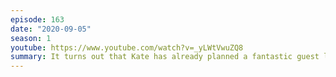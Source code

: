 ```yaml
---
episode: 163
date: "2020-09-05"
season: 1
youtube: https://www.youtube.com/watch?v=_yLWtVwuZQ8
summary: It turns out that Kate has already planned a fantastic guest lineup for the coming week, so we spend the rest of the episode in a vibrant  discussion of current events
---
```

